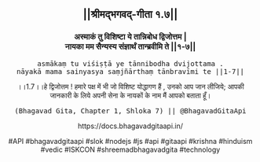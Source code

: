 <center><h2>||श्रीमद्‍भगवद्‍-गीता १.७||</h2>
<h3>अस्माकं तु विशिष्टा ये तान्निबोध द्विजोत्तम |<br/>नायका मम सैन्यस्य संज्ञार्थं तान्ब्रवीमि ते ||१-७||</h3>
<pre>asmākaṃ tu viśiṣṭā ye tānnibodha dvijottama .<br/>nāyakā mama sainyasya saṃjñārthaṃ tānbravīmi te ||1-7||</pre>
<p>।।1.7।।हे द्विजोत्तम ! हमारे पक्ष में भी जो विशिष्ट योद्धागण हैं , उनको आप जान लीजिये; आपकी जानकारी के लिये अपनी सेना के नायकों के नाम मैं आपको बताता हूँ।</p>
<pre>(Bhagavad Gita, Chapter 1, Shloka 7) || @BhagavadGitaApi</pre><p>https://docs.bhagavadgitaapi.in/</p><p>#API #bhagavadgitaapi #slok #nodejs #js #api #gitaapi #krishna #hinduism #vedic #ISKCON #shreemadbhagavadgita #technology</p></center>